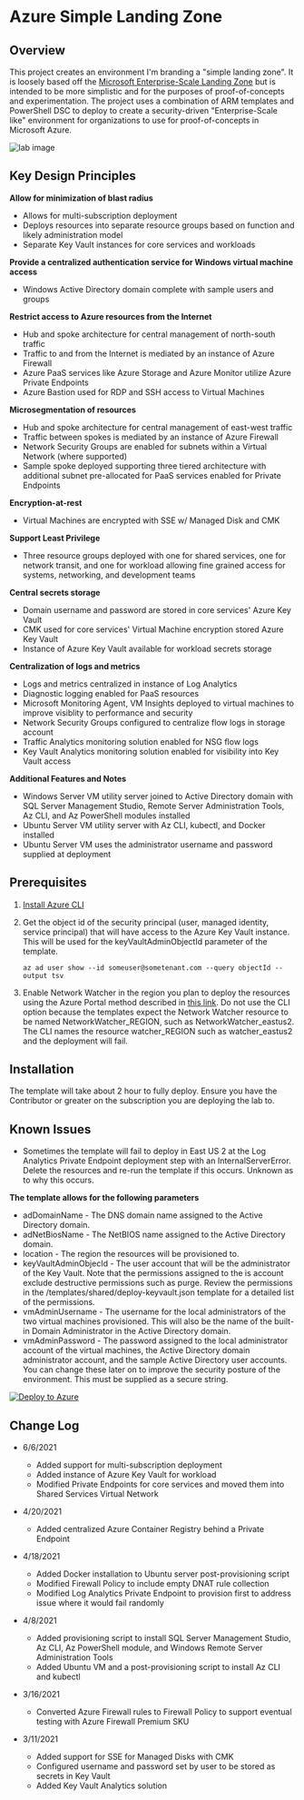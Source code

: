 # Azure Simple Landing Zone

## Overview
This project creates an environment I'm branding a "simple landing zone". It is loosely based off the [Microsoft Enterprise-Scale Landing Zone](https://docs.microsoft.com/en-us/azure/cloud-adoption-framework/ready/enterprise-scale/architecture) but is intended to be more simplistic and for the purposes of proof-of-concepts and experimentation. The project uses a combination of ARM templates and PowerShell DSC to deploy to create a security-driven "Enterprise-Scale like" environment for organizations to use for proof-of-concepts in Microsoft Azure.

![lab image](https://github.com/mattfeltonma/azure-labs/blob/master/simple-landing-zone/images/simple-landing-zone.png)

## Key Design Principles

**Allow for minimization of blast radius**
* Allows for multi-subscription deployment
* Deploys resources into separate resource groups based on function and likely administration model
* Separate Key Vault instances for core services and workloads

**Provide a centralized authentication service for Windows virtual machine access**
* Windows Active Directory domain complete with sample users and groups

**Restrict access to Azure resources from the Internet**
* Hub and spoke architecture for central management of north-south traffic
* Traffic to and from the Internet is mediated by an instance of Azure Firewall
* Azure PaaS services like Azure Storage and Azure Monitor utilize Azure Private Endpoints
* Azure Bastion used for RDP and SSH access to Virtual Machines

**Microsegmentation of resources**
* Hub and spoke architecture for central management of east-west traffic
* Traffic between spokes is mediated by an instance of Azure Firewall
* Network Security Groups are enabled for subnets within a Virtual Network (where supported)
* Sample spoke deployed supporting three tiered architecture with additional subnet pre-allocated for PaaS services enabled for Private Endpoints

**Encryption-at-rest**
* Virtual Machines are encrypted with SSE w/ Managed Disk and CMK

**Support Least Privilege**
* Three resource groups deployed with one for shared services, one for network transit, and one for workload allowing fine grained access for systems, networking, and development teams

**Central secrets storage**
* Domain username and password are stored in core services' Azure Key Vault
* CMK used for core services' Virtual Machine encryption stored Azure Key Vault
* Instance of Azure Key Vault available for workload secrets storage

**Centralization of logs and metrics**
* Logs and metrics centralized in instance of Log Analytics
* Diagnostic logging enabled for PaaS resources 
* Microsoft Monitoring Agent, VM Insights deployed to virtual machines to improve visiblity to performance and security
* Network Security Groups configured to centralize flow logs in storage account
* Traffic Analytics monitoring solution enabled for NSG flow logs
* Key Vault Analytics monitoring solution enabled for visibility into Key Vault access

**Additional Features and Notes**
* Windows Server VM utility server joined to Active Directory domain with SQL Server Management Studio, Remote Server Administration Tools, Az CLI, and Az PowerShell modules installed
* Ubuntu Server VM utility server with Az CLI, kubectl, and Docker installed
* Ubuntu Server VM uses the administrator username and password supplied at deployment

## Prerequisites
1. [Install Azure CLI](https://docs.microsoft.com/en-us/cli/azure/install-azure-cli)

2. Get the object id of the security principal (user, managed identity, service principal) that will have access to the Azure Key Vault instance. This will be used for the keyVaultAdminObjectId parameter of the template.

    `az ad user show --id someuser@sometenant.com --query objectId --output tsv`

3. Enable Network Watcher in the region you plan to deploy the resources using the Azure Portal method described in [this link](https://docs.microsoft.com/en-us/azure/network-watcher/network-watcher-create#create-a-network-watcher-in-the-portal). Do not use the CLI option because the templates expect the Network Watcher resource to be named NetworkWatcher_REGION, such as NetworkWatcher_eastus2. The CLI names the resource watcher_REGION such as watcher_eastus2 and the deployment will fail.
    
## Installation

The template will take about 2 hour to fully deploy. Ensure you have the Contributor or greater on the subscription you are deploying the lab to. 

## Known Issues
* Sometimes the template will fail to deploy in East US 2 at the Log Analytics Private Endpoint deployment step with an InternalServerError. Delete the resources and re-run the template if this occurs. Unknown as to why this occurs.

**The template allows for the following parameters**
* adDomainName - The DNS domain name assigned to the Active Directory domain.
* adNetBiosName - The NetBIOS name assigned to the Active Directory domain.
* location - The region the resources will be provisioned to.
* keyVaultAdminObjecId - The user account that will be the administrator of the Key Vault. Note that the permissions assigned to the is account exclude destructive permissions such as purge. Review the permissions in the /templates/shared/deploy-keyvault.json template for a detailed list of the permissions.
* vmAdminUsername - The username for the local administrators of the two virtual machines provisioned. This will also be the name of the built-in Domain Administrator in the Active Directory domain.
* vmAdminPassword - The password assigned to the local administrator account of the virtual machines, the Active Directory domain administrator account, and the sample Active Directory user accounts. You can change these later on to improve the security posture of the environment. This must be supplied as a secure string.

[![Deploy to Azure](https://aka.ms/deploytoazurebutton)](https://portal.azure.com/#create/Microsoft.Template/uri/https%3A%2F%2Fraw.githubusercontent.com%2Fmattfeltonma%2Fazure-labs%2Fmaster%2Fsimple-landing-zone%2Fazuredeploy.json)


## Change Log
* 6/6/2021
  * Added support for multi-subscription deployment
  * Added instance of Azure Key Vault for workload
  * Modified Private Endpoints for core services and moved them into Shared Services Virtual Network

* 4/20/2021
  * Added centralized Azure Container Registry behind a Private Endpoint

* 4/18/2021
  * Added Docker installation to Ubuntu server post-provisioning script
  * Modified Firewall Policy to include empty DNAT rule collection
  * Modified Log Analytics Private Endpoint to provision first to address issue where it would fail randomly
  
* 4/8/2021
  * Added provisioning script to install SQL Server Management Studio, Az CLI, Az PowerShell module, and Windows Remote Server Administration Tools
  * Added Ubuntu VM and a post-provisioning script to install Az CLI and kubectl

* 3/16/2021
  * Converted Azure Firewall rules to Firewall Policy to support eventual testing with Azure Firewall Premium SKU

* 3/11/2021
  * Added support for SSE for Managed Disks with CMK
  * Configured username and password set by user to be stored as secrets in Key Vault
  * Added Key Vault Analytics solution


